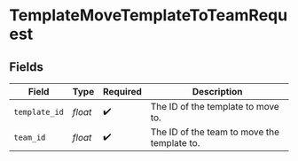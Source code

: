 # TemplateMoveTemplateToTeamRequest


## Fields

| Field                                       | Type                                        | Required                                    | Description                                 |
| ------------------------------------------- | ------------------------------------------- | ------------------------------------------- | ------------------------------------------- |
| `template_id`                               | *float*                                     | :heavy_check_mark:                          | The ID of the template to move to.          |
| `team_id`                                   | *float*                                     | :heavy_check_mark:                          | The ID of the team to move the template to. |